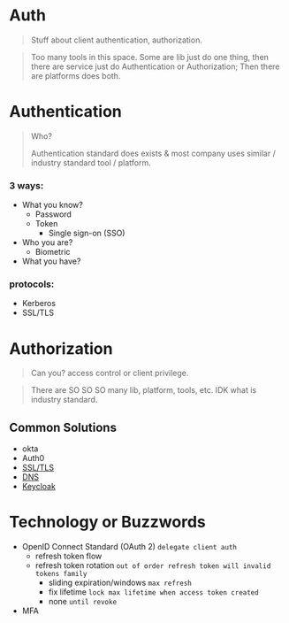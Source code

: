 # Auth
> Stuff about client authentication, authorization.

> Too many tools in this space. Some are lib just do one thing, then there are service just do Authentication or Authorization; Then there are platforms does both.

# Authentication
> Who?
> 
> Authentication standard does exists & most company uses similar / industry standard tool / platform.

### 3 ways:
- What you know?
  - Password
  - Token
    - Single sign-on (SSO)
- Who you are?
  - Biometric
- What you have?

### protocols:
- Kerberos
- SSL/TLS

# Authorization
> Can you? access control or client privilege.

> There are SO SO SO many lib, platform, tools, etc. IDK what is industry standard.


## Common Solutions
- okta
- Auth0
- [SSL/TLS](/devOps/network/security.md)
- [DNS](/devOps/network/dns.md)
- [Keycloak](/test/keycloak/README.md)

# Technology or Buzzwords
- OpenID Connect Standard (OAuth 2) `delegate client auth`
  - refresh token flow
  - refresh token rotation `out of order refresh token will invalid tokens family`
    - sliding expiration/windows `max refresh`
    - fix lifetime `lock max lifetime when access token created`
    - none `until revoke`
- MFA